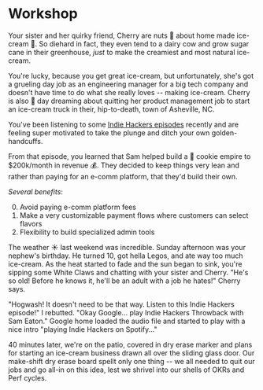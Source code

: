 # Workshop

Your sister and her quirky friend, Cherry are nuts 🥜 about home made ice-cream
🍨. So diehard in fact, they even tend to a dairy cow and grow sugar cane in
their greenhouse, _just_ to make the creamiest and most natural ice-cream.

You're lucky, because you get great ice-cream, but unfortunately, she's got a
grueling day job as an engineering manager for a big tech company and doesn't
have time to do what she really loves -- making ice-cream. Cherry is also
💯 day dreaming about quitting her product management job to start an ice-cream
truck in their, hip-to-death, town of Asheville, NC.

You've been listening to some [Indie Hackers
episodes](https://share.transistor.fm/s/f4184c5a) recently and are feeling
super motivated to take the plunge and ditch your own golden-handcuffs.

From that episode, you learned that Sam helped build a 🍪 cookie empire to
$200k/month in revenue 💰. They decided to keep things very lean and rather than
paying for an e-comm platform, that they'd build their own.

*Several benefits*:

0. Avoid paying e-comm platform fees
0. Make a very customizable payment flows where customers can select flavors
0. Flexibility to build specialized admin tools


The weather ☀️  last weekend was incredible. Sunday afternoon was your nephew's
birthday. He turned 10, got hella Legos, and ate way too much ice-cream. As the
heat started to fade and the sun began to sink, you're sipping some White Claws
and chatting with your sister and Cherry. "He's so old! Before he knows it,
he'll be an adult with a job he hates!" Cherry says.

"Hogwash! It doesn't need to be that way. Listen to this Indie Hackers
episode!" I rebutted. "Okay Google... play Indie Hackers Throwback with Sam
Eaton." Google home loaded the audio file and started to play with a nice intro
"playing Indie Hackers on Spotify..."

40 minutes later, we're on the patio, covered in dry erase marker and plans for
starting an ice-cream business drawn all over the sliding glass door. Our
make-shift dry erase board spellt only one thing -- we all needed to quit our
jobs and go all-in on this idea, lest we shrivel into our shells of OKRs and
Perf cycles.










